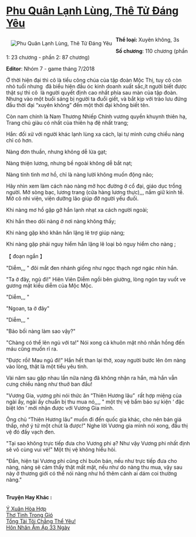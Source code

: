 <a href="https://utruyen.com/truyen/phu-quan-lanh-lung-the-tu-dang-yeu/17374/" title="Phu Quân Lạnh Lùng, Thê Tử Đáng Yêu"><h1>Phu Quân Lạnh Lùng, Thê Tử Đáng Yêu</h1></a><div style="display:table"><img align="right" style="float: left; padding: 10px;" src="https://utruyen.com/images/story/200x260/phu-quan-lanh-lung-the-tu-dang-yeu.jpg" alt="Phu Quân Lạnh Lùng, Thê Tử Đáng Yêu"><b>Thể loại: </b>Xuyên không, 3s<p></p><b>Số chương</b>: 110 chương (phần 1: 23 chương - phần 2: 87 chương)<p></p><b>Editor</b>: Nhóm 7 - game tháng 7/2018<p></p>Ở thời hiện đại thì cô là tiểu công chúa của tập đoàn Mộc Thị, tuy cô còn nhỏ tuổi nhưng  đã biểu hiện đầu óc kinh doanh xuất sắc,ít người biết được thật sự thì cô  là người quyết định cao nhất phía sau màn của tập đoàn. Nhưng vào một buổi sáng bị người ta đuổi giết, và bắt kịp với trào lưu đứng đầu thời đại “xuyên không” đến một thời đại không biết tên.<p></p>Còn nam chính là Nam Thương Nhiếp Chính vương quyền khuynh thiên hạ, Trang chủ giàu có nhất của thiên hạ đệ nhất trang;<p></p>Hắn: đối xử với người khác lạnh lùng xa cách, lại tự mình cưng chiều nàng chỉ có hơn.<p></p>Nàng đơn thuần, nhưng không dễ lừa gạt;<p></p>Nàng thiện lương, nhưng bề ngoài không dễ bắt nạt;<p></p>Nàng tính tình mơ hồ, chỉ là nàng lười không muốn động não;<p></p>Hãy nhìn xem làm cách nào nàng mở học đường ở cổ đại, giáo dục trồng người. Mở sòng bạc, lương trang (cửa hàng lương thực),,, nắm giữ kinh tế. Mở cô nhi viện, viện dưỡng lão giúp đỡ người yếu đuối.<p></p>Khi nàng mơ hồ gặp gỡ hắn lạnh nhạt xa cách người ngoài;<p></p>Khi hắn theo dõi nàng ở nơi nàng không thấy;<p></p>Khi nàng gặp khó khăn hắn lặng lẽ trợ giúp nàng;<p></p>Khi nàng gặp phải nguy hiểm hắn lặng lẽ loại bỏ nguy hiểm cho nàng ;<p></p>【 đoạn ngắn 】<p></p>"Diễm,,, " đôi mắt đen nhánh giống như ngọc thạch ngơ ngác nhìn hắn.<p></p>"Ta ở đây, ngủ đi!" Hiên Viên Diễm ngồi bên giường, lòng ngón tay vuốt ve gương mặt kiều diễm của Mộc Mộc.<p></p>"Diễm,,, "<p></p>"Ngoan, ta ở đây"<p></p>"Diễm,,, "<p></p>"Bảo bối nàng làm sao vậy?"<p></p>"Chàng có thể lên ngủ với ta!" Nói xong cả khuôn mặt nhỏ nhắn hồng đến máu cũng muốn rỉ ra.<p></p>"Được rồi! Mau ngủ đi!" Hắn hết than lại thở, xoay người bước lên ôm nàng vào lòng, thật là một tiểu yêu tinh.<p></p>Vài năm sau gặp nhau lần nữa nàng đã không nhận ra hắn, mà hắn vẫn cưng chiều nàng như thuở ban đầu!<p></p>"Vương Gia, vương phi nói thức ăn “Thiên Hương lâu”  rất hợp miệng của ngài ấy, ngài ấy chuẩn bị thu mua nó,,,, " một thị vệ bẩm báo sự kiện ‘ đặc biệt lớn ’ mới nhận được với Vương Gia mình.<p></p>Ông chủ “Thiên Hương lâu” muốn đi đến quốc gia khác, cho nên bán giá thấp, nhớ ý tứ một chút là được!" Nghe lời Vương gia mình nói xong, đầu thị vệ đó đầy vạch đen.<p></p>"Tại sao không trực tiếp đưa cho Vương phi ạ? Như vậy Vương phi nhất định sẽ vô cùng vui vẻ!" Một thị vệ không hiểu hỏi.<p></p>"Đần, hiện tại Vương phi cũng chỉ buôn bán, nếu như trực tiếp đưa cho nàng, nàng sẽ cảm thấy thật mất mặt, nếu như do nàng thu mua, vậy sau này ở thương giới có thể nói nàng như hổ thêm cánh ai dám coi thường nàng."</div><p><br><b>Truyện Hay Khác :</b></p><a href="https://utruyen.com/truyen/y-xuan-hoa-hop/17252/" alt="Ý Xuân Hòa Hợp">Ý Xuân Hòa Hợp</a><br/><a href="https://www.flickr.com/photos/184340401@N07/48818890551/" alt="Thơ Tình Trong Gió">Thơ Tình Trong Gió</a><br/><a href="https://github.com/quanluxury/ngontinhhot/tree/master/truyenhay/17363/" alt="Tổng Tài Tôi Chẳng Thể Yêu!">Tổng Tài Tôi Chẳng Thể Yêu!</a><br/><a href="https://github.com/quanluxury/ngontinhhot/tree/master/truyenhay/19215/" alt="Hôn Nhân Ấm Áp 33 Ngày">Hôn Nhân Ấm Áp 33 Ngày</a><br/>